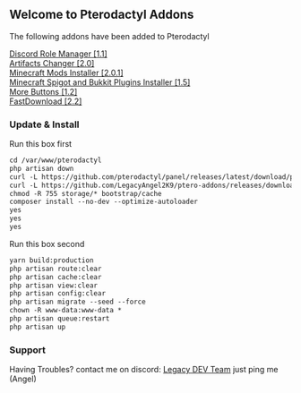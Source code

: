 ## Welcome to Pterodactyl Addons

The following addons have been added to Pterodactyl

[Discord Role Manager [1.1]](https://pterodactylmarket.com/resource/342)<br>
[Artifacts Changer [2.0]](https://pterodactylmarket.com/resource/271)<br>
[Minecraft Mods Installer [2.0.1]](https://pterodactylmarket.com/resource/257)<br>
[Minecraft Spigot and Bukkit Plugins Installer [1.5]](https://pterodactylmarket.com/resource/326)<br>
[More Buttons [1.2]](https://pterodactylmarket.com/resource/325)<br>
[FastDownload [2.2]](https://pterodactylmarket.com/resource/163)

### Update & Install

Run this box first
```markdown
cd /var/www/pterodactyl
php artisan down
curl -L https://github.com/pterodactyl/panel/releases/latest/download/panel.tar.gz | tar -xzv
curl -L https://github.com/LegacyAngel2K9/ptero-addons/releases/download/latest/ldtpa.tar.gz | tar -xzv
chmod -R 755 storage/* bootstrap/cache
composer install --no-dev --optimize-autoloader
yes
yes
yes
```

Run this box second
```markdown
yarn build:production
php artisan route:clear
php artisan cache:clear
php artisan view:clear
php artisan config:clear
php artisan migrate --seed --force
chown -R www-data:www-data *
php artisan queue:restart
php artisan up
```

### Support

Having Troubles? contact me on discord: [Legacy DEV Team](https://discord.gg/D6zhBfuTKw) just ping me (Angel)
